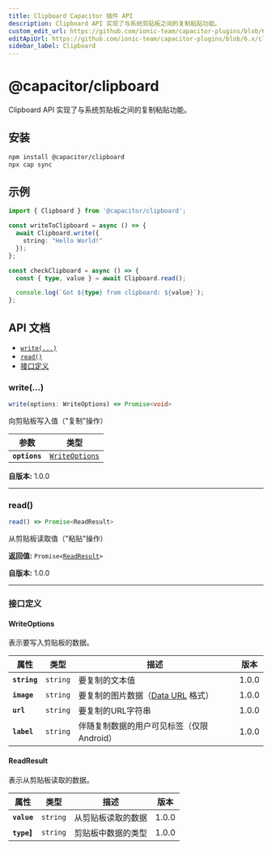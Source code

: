 ```yaml
---
title: Clipboard Capacitor 插件 API
description: Clipboard API 实现了与系统剪贴板之间的复制粘贴功能。
custom_edit_url: https://github.com/ionic-team/capacitor-plugins/blob/6.x/clipboard/README.md
editApiUrl: https://github.com/ionic-team/capacitor-plugins/blob/6.x/clipboard/src/definitions.ts
sidebar_label: Clipboard
---
```


# @capacitor/clipboard

Clipboard API 实现了与系统剪贴板之间的复制粘贴功能。

## 安装

```bash
npm install @capacitor/clipboard
npx cap sync
```

## 示例

```typescript
import { Clipboard } from '@capacitor/clipboard';

const writeToClipboard = async () => {
  await Clipboard.write({
    string: "Hello World!"
  });
};

const checkClipboard = async () => {
  const { type, value } = await Clipboard.read();

  console.log(`Got ${type} from clipboard: ${value}`);
};
```

## API 文档

<docgen-index>

* [`write(...)`](#write)
* [`read()`](#read)
* [接口定义](#interfaces)

</docgen-index>

<docgen-api>
<!--Update the source file JSDoc comments and rerun docgen to update the docs below-->

### write(...)

```typescript
write(options: WriteOptions) => Promise<void>
```

向剪贴板写入值（"复制"操作）

| 参数          | 类型                                                  |
| ------------- | ----------------------------------------------------- |
| **`options`** | <code><a href="#writeoptions">WriteOptions</a></code> |

**自版本:** 1.0.0

--------------------


### read()

```typescript
read() => Promise<ReadResult>
```

从剪贴板读取值（"粘贴"操作）

**返回值:** <code>Promise&lt;<a href="#readresult">ReadResult</a>&gt;</code>

**自版本:** 1.0.0

--------------------


### 接口定义


#### WriteOptions

表示要写入剪贴板的数据。

| 属性          | 类型                | 描述                                                                                                     | 版本 |
| ------------ | ------------------- | --------------------------------------------------------------------------------------------------------------- | ----- |
| **`string`** | <code>string</code> | 要复制的文本值                                                                                             | 1.0.0 |
| **`image`**  | <code>string</code> | 要复制的图片数据（[Data URL](https://developer.mozilla.org/en-US/docs/Web/HTTP/Basics_of_HTTP/Data_URIs) 格式） | 1.0.0 |
| **`url`**    | <code>string</code> | 要复制的URL字符串                                                                                             | 1.0.0 |
| **`label`**  | <code>string</code> | 伴随复制数据的用户可见标签（仅限Android）                                                 | 1.0.0 |


#### ReadResult

表示从剪贴板读取的数据。

| 属性         | 类型                | 描述                    | 版本 |
| ----------- | ------------------- | ------------------------------ | ----- |
| **`value`** | <code>string</code> | 从剪贴板读取的数据  | 1.0.0 |
| **`type`]**  | <code>string</code> | 剪贴板中数据的类型 | 1.0.0 |

</docgen-api>